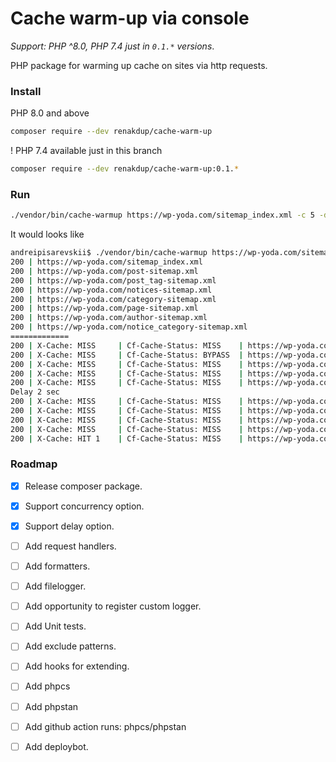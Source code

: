 # Cache warm-up via console 

_Support: PHP ^8.0, PHP 7.4 just in `0.1.*` versions_.  

PHP package for warming up cache on sites via http requests.

### Install
PHP 8.0 and above
```bash
composer require --dev renakdup/cache-warm-up
```

! PHP 7.4 available just in this branch
```bash
composer require --dev renakdup/cache-warm-up:0.1.*
```

### Run
```bash
./vendor/bin/cache-warmup https://wp-yoda.com/sitemap_index.xml -c 5 -d 2
```
It would looks like
```bash
andreipisarevskii$ ./vendor/bin/cache-warmup https://wp-yoda.com/sitemap_index.xml -c 5 -d 2
200 | https://wp-yoda.com/sitemap_index.xml
200 | https://wp-yoda.com/post-sitemap.xml
200 | https://wp-yoda.com/post_tag-sitemap.xml
200 | https://wp-yoda.com/notices-sitemap.xml
200 | https://wp-yoda.com/category-sitemap.xml
200 | https://wp-yoda.com/page-sitemap.xml
200 | https://wp-yoda.com/author-sitemap.xml
200 | https://wp-yoda.com/notice_category-sitemap.xml
=============
200 | X-Cache: MISS     | Cf-Cache-Status: MISS    | https://wp-yoda.com/
200 | X-Cache: MISS     | Cf-Cache-Status: BYPASS  | https://wp-yoda.com/about-me/
200 | X-Cache: MISS     | Cf-Cache-Status: MISS    | https://wp-yoda.com/adaptacziya-programmnyh-produktov/otlichiya-i18n-i-i10n/
200 | X-Cache: MISS     | Cf-Cache-Status: MISS    | https://wp-yoda.com/bazy-dannyh/klasternye-i-neklasternye-indeksy/
200 | X-Cache: MISS     | Cf-Cache-Status: MISS    | https://wp-yoda.com/category/bazy-dannyh/relyaczionnye-bazy-dannyh/mysql/
Delay 2 sec
200 | X-Cache: MISS     | Cf-Cache-Status: MISS    | https://wp-yoda.com/category/adaptacziya-programmnyh-produktov/
200 | X-Cache: MISS     | Cf-Cache-Status: MISS    | https://wp-yoda.com/category/bash/
200 | X-Cache: MISS     | Cf-Cache-Status: MISS    | https://wp-yoda.com/category/bazy-dannyh/
200 | X-Cache: MISS     | Cf-Cache-Status: MISS    | https://wp-yoda.com/category/bazy-dannyh/relyaczionnye-bazy-dannyh/
200 | X-Cache: HIT 1    | Cf-Cache-Status: MISS    | https://wp-yoda.com/category/macos/
```

### Roadmap
- [x] Release composer package.
- [x] Support concurrency option.
- [x] Support delay option.
- [ ] Add request handlers.
- [ ] Add formatters.
- [ ] Add filelogger.
- [ ] Add opportunity to register custom logger.
- [ ] Add Unit tests.
- [ ] Add exclude patterns.
- [ ] Add hooks for extending.
- [ ] Add phpcs
- [ ] Add phpstan
- [ ] Add github action runs: phpcs/phpstan
- [ ] Add deploybot.

